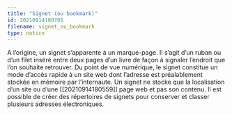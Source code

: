 ```yaml
---
title: "Signet (ou bookmark)"
id: 20210914180701
filename: signet_ou_bookmark
type: notice
---
```


A l’origine, un signet s’apparente à un marque-page. Il s’agit d’un ruban ou d’un filet inséré entre deux pages d’un livre de façon à signaler l’endroit que l’on souhaite retrouver. 
Du point de vue numérique, le signet constitue un mode d’accès rapide à un site web dont l’adresse est préalablement stockée en mémoire par l’internaute. Un signet ne stocke que la localisation d’un site ou d’une [[20210914180559]] page web et pas son contenu. Il est possible de créer des répertoires de signets pour conserver et classer plusieurs adresses électroniques.

